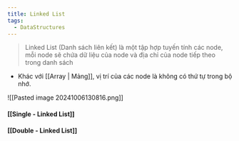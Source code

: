 ```yaml
---
title: Linked List
tags:
  - DataStructures
---
```

>Linked List (Danh sách liên kết) là một tập hợp tuyến tính các node, mỗi node sẽ chứa dữ liệu của node và địa chỉ của node tiếp theo trong danh sách

-  Khác với [[Array | Mảng]], vị trí của các node là không có thứ tự trong bộ nhớ.

![[Pasted image 20241006130816.png]]
#### [[Single - Linked List]]
#### [[Double - Linked List]]